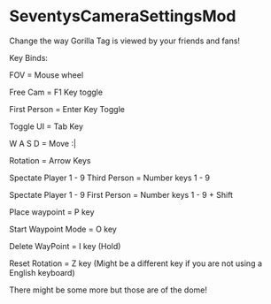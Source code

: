 # SeventysCameraSettingsMod
Change the way Gorilla Tag is viewed by your friends and fans!

Key Binds:
 
FOV = Mouse wheel

Free Cam = F1 Key toggle

First Person = Enter Key Toggle

Toggle UI = Tab Key

W A S D = Move :|

Rotation = Arrow Keys

Spectate Player 1 - 9 Third Person = Number keys 1 - 9

Spectate Player 1 - 9 First Person = Number keys 1 - 9 + Shift

Place waypoint = P key

Start Waypoint Mode = O key

Delete WayPoint = I key (Hold)

Reset Rotation = Z key (Might be a different key if you are not using a English keyboard)

There might be some more but those are of the dome!
